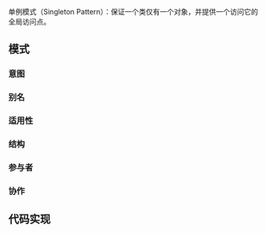 单例模式（Singleton Pattern）：保证一个类仅有一个对象，并提供一个访问它的全局访问点。

## 模式

### 意图

### 别名

### 适用性

### 结构

### 参与者

### 协作

## 代码实现